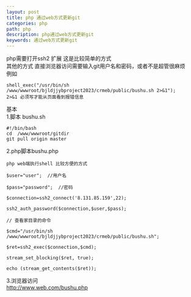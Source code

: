 ```yaml
---
layout: post
title: php 通过web方式更新git
categories: php
path: php
description: php通过web方式更新git
keywords: 通过web方式更新git
---
```


     
php需要打开ssh2 扩展 
   这是比较简单的方式  
    其他的方式 直接浏览器访问需要输入git用户名和密码，或者不是超管很麻烦   
    例如 
  
    shell_exec("/usr/bin/sh /www/wwwroot/bjldjjybproject2023/crmeb/public/bushu.sh 2>&1");  
    2>&1 必须写才能从页面看到报错信息  
基本   
   1.脚本 bushu.sh 

	#!/bin/bash
	cd  /www/wwwroot/gitdir
	git pull origin master

   2.php脚本bushu.php
     

	php web端执行shell 比较方便的方式
	
	$user="user";  //用户名
	  
	$pass="password";  //密码
	
	$connection=ssh2_connect('8.131.85.159',22);
	
	ssh2_auth_password($connection,$user,$pass);
	
	// 查看家目录的命令
	
	$cmd="/usr/bin/sh /www/wwwroot/bjldjjybproject2023/crmeb/public/bushu.sh";
	
	$ret=ssh2_exec($connection,$cmd);
	
	stream_set_blocking($ret, true);
	
	echo (stream_get_contents($ret));

 3.浏览器访问  
    http://www.web.com/bushu.php
 
  
